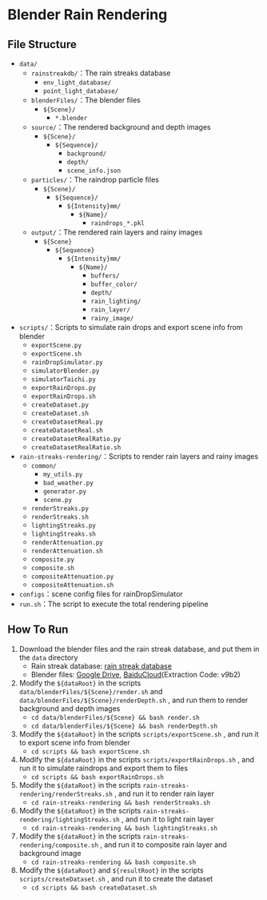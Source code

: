 # Blender Rain Rendering

## File Structure

* `data/`
  * `rainstreakdb/`：The rain streaks database
    * `env_light_database/`
    * `point_light_database/`
  * `blenderFiles/`：The blender files
    * `${Scene}/`
      * `*.blender`
  * `source/`：The rendered background and depth images
    * `${Scene}/`
      * `${Sequence}/`
        * `background/`
        * `depth/`
        * `scene_info.json`
  * `particles/`：The raindrop particle files
    * `${Scene}/`
      * `${Sequence}/`
        * `${Intensity}mm/`
          * `${Name}/`
            * `raindrops_*.pkl`
  * `output/`：The rendered rain layers and rainy images
    * `${Scene}`
      * `${Sequence}`
        * `${Intensity}mm/`
          * `${Name}/`
            * `buffers/`
            * `buffer_color/`
            * `depth/`
            * `rain_lighting/`
            * `rain_layer/`
            * `rainy_image/`
* `scripts/`：Scripts to simulate rain drops and export scene info from blender
  * `exportScene.py`
  * `exportScene.sh`
  * `rainDropSimulator.py`
  * `simulatorBlender.py`
  * `simulatorTaichi.py`
  * `exportRainDrops.py`
  * `exportRainDrops.sh`
  * `createDataset.py`
  * `createDataset.sh`
  * `createDatasetReal.py`
  * `createDatasetReal.sh`
  * `createDatasetRealRatio.py`
  * `createDatasetRealRatio.sh`
* `rain-streaks-rendering/`：Scripts to render rain layers and rainy images
  * `common/`
    * `my_utils.py`
    * `bad_weather.py`
    * `generator.py`
    * `scene.py`
  * `renderStreaks.py`
  * `renderStreaks.sh`
  * `lightingStreaks.py`
  * `lightingStreaks.sh`
  * `renderAttenuation.py`
  * `renderAttenuation.sh`
  * `composite.py`
  * `composite.sh`
  * `compositeAttenuation.py`
  * `compositeAttenuation.sh`
* `configs`：scene config files for rainDropSimulator
* `run.sh`：The script to execute the total rendering pipeline

## How To Run

1. Download the blender files and the rain streak database, and put them in the `data` directory
   * Rain streak database: [rain streak database](https://www.cs.columbia.edu/CAVE/databases/rain_streak_db/databases.zip )
   * Blender files: [Google Drive](https://drive.google.com/drive/folders/1MSS-iNaLxI05K_10pHMWYibrDJtMJngP?usp=sharing), [BaiduCloud](https://pan.baidu.com/s/14G4fE8_7lswvod6OtIbOew?pwd=v9b2)(Extraction Code: v9b2)
2. Modify the `${dataRoot}` in the scripts `data/blenderFiles/${Scene}/render.sh` and  `data/blenderFiles/${Scene}/renderDepth.sh` , and run them to render background and depth images
   * `cd data/blenderFiles/${Scene} && bash render.sh`
   * `cd data/blenderFiles/${Scene} && bash renderDepth.sh`
3. Modify the `${dataRoot}` in the scripts `scripts/exportScene.sh` , and run it to export scene info from blender
   * `cd scripts && bash exportScene.sh`
4. Modify the `${dataRoot}` in the scripts `scripts/exportRainDrops.sh` , and run it to simulate raindrops and export them to files
   * `cd scripts && bash exportRainDrops.sh`
5. Modify the `${dataRoot}` in the scripts `rain-streaks-rendering/renderStreaks.sh` , and run it to render rain layer
   * `cd rain-streaks-rendering && bash renderStreaks.sh`
6. Modify the `${dataRoot}` in the scripts `rain-streaks-rendering/lightingStreaks.sh` , and run it to light rain layer
   * `cd rain-streaks-rendering && bash lightingStreaks.sh`
7. Modify the `${dataRoot}` in the scripts `rain-streaks-rendering/composite.sh` , and run it to composite rain layer and background image
   * `cd rain-streaks-rendering && bash composite.sh`
8. Modify the `${dataRoot}` and `${resultRoot}` in the scripts `scripts/createDataset.sh` , and run it to create the dataset
   * `cd scripts && bash createDataset.sh`